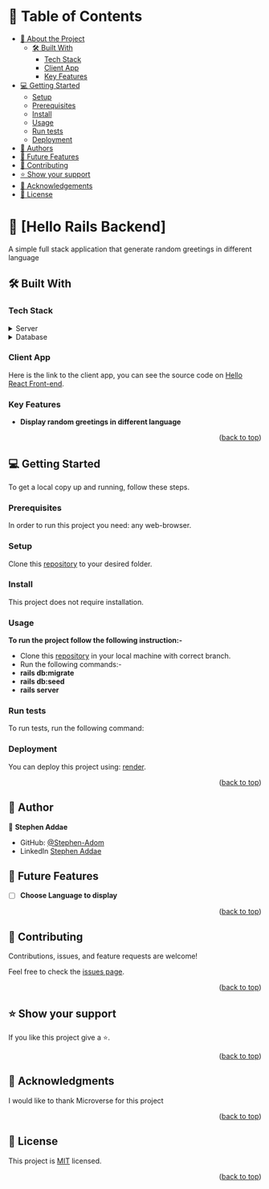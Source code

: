 # 📗 Table of Contents

- [📖 About the Project](#about-project)
  - [🛠 Built With](#built-with)
    - [Tech Stack](#tech-stack)
    - [Client App](#client-app)
    - [Key Features](#key-features)
- [💻 Getting Started](#getting-started)
  - [Setup](#setup)
  - [Prerequisites](#prerequisites)
  - [Install](#install)
  - [Usage](#usage)
  - [Run tests](#run-tests)
  - [Deployment](#triangular_flag_on_post-deployment)
- [👥 Authors](#authors)
- [🔭 Future Features](#future-features)
- [🤝 Contributing](#contributing)
- [⭐️ Show your support](#support)
- [🙏 Acknowledgements](#acknowledgements)
- [📝 License](#license)

# 📖 [Hello Rails Backend] <a name="about-project"></a>

A simple full stack application that generate random greetings in different language

## 🛠 Built With <a name="built-with"></a>

### Tech Stack <a name="tech-stack"></a>

<details>
  <summary>Server</summary>
  <ul>
    <li>Ruby</li>
  </ul>
</details>

<details>
<summary>Database</summary>
  <ul>
    <li>Postgress</li>
  </ul>
</details>

### Client App <a name="client-app"></a>

Here is the link to the client app, you can see the source code on [Hello React Front-end](https://github.com/Stephen-Adom/hello-react-front-end.git).

### Key Features <a name="key-features"></a>

- **Display random greetings in different language**

<p align="right">(<a href="#readme-top">back to top</a>)</p>

## 💻 Getting Started <a name="getting-started"></a>

To get a local copy up and running, follow these steps.

### Prerequisites

In order to run this project you need: any web-browser.

### Setup

Clone this [repository](https://github.com/Stephen-Adom/hello-rails-back-end.git) to your desired folder.

### Install

This project does not require installation.

### Usage

**To run the project follow the following instruction:-**

- Clone this [repository](https://github.com/Stephen-Adom/hello-rails-react.git) in your local machine with correct branch.
- Run the following commands:-
- **rails db:migrate**
- **rails db:seed**
- **rails server**

### Run tests

To run tests, run the following command:

### Deployment

You can deploy this project using: [render](https://render.com/).

<p align="right">(<a href="#readme-top">back to top</a>)</p>

## 👤 Author <a name="authors"></a>

👤 **Stephen Addae**

- GitHub: [@Stephen-Adom](https://github.com/Stephen-Adom)
- LinkedIn [Stephen Addae](https://www.linkedin.com/in/stephen-addae/)

## 🔭 Future Features <a name="future-features"></a>

- [ ] **Choose Language to display**

<p align="right">(<a href="#readme-top">back to top</a>)</p>

## 🤝 Contributing <a name="contributing"></a>

Contributions, issues, and feature requests are welcome!

Feel free to check the [issues page](https://github.com/Stephen-Adom/budget_flow/issues).

<p align="right">(<a href="#readme-top">back to top</a>)</p>

## ⭐️ Show your support <a name="support"></a>

If you like this project give a ⭐️.

<p align="right">(<a href="#readme-top">back to top</a>)</p>

## 🙏 Acknowledgments <a name="acknowledgements"></a>

I would like to thank Microverse for this project

<p align="right">(<a href="#readme-top">back to top</a>)</p>

## 📝 License <a name="license"></a>

This project is [MIT](./LICENSE) licensed.

<p align="right">(<a href="#readme-top">back to top</a>)</p>
